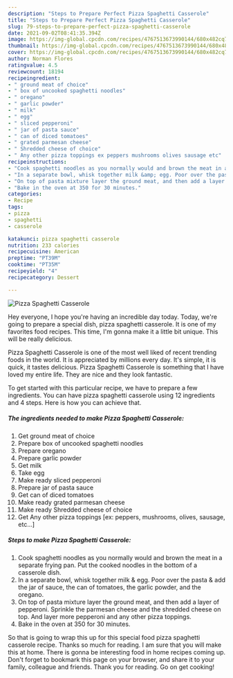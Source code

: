 ```yaml
---
description: "Steps to Prepare Perfect Pizza Spaghetti Casserole"
title: "Steps to Prepare Perfect Pizza Spaghetti Casserole"
slug: 79-steps-to-prepare-perfect-pizza-spaghetti-casserole
date: 2021-09-02T08:41:35.394Z
image: https://img-global.cpcdn.com/recipes/4767513673990144/680x482cq70/pizza-spaghetti-casserole-recipe-main-photo.jpg
thumbnail: https://img-global.cpcdn.com/recipes/4767513673990144/680x482cq70/pizza-spaghetti-casserole-recipe-main-photo.jpg
cover: https://img-global.cpcdn.com/recipes/4767513673990144/680x482cq70/pizza-spaghetti-casserole-recipe-main-photo.jpg
author: Norman Flores
ratingvalue: 4.5
reviewcount: 18194
recipeingredient:
- " ground meat of choice"
- " box of uncooked spaghetti noodles"
- " oregano"
- " garlic powder"
- " milk"
- " egg"
- " sliced pepperoni"
- " jar of pasta sauce"
- " can of diced tomatoes"
- " grated parmesan cheese"
- " Shredded cheese of choice"
- " Any other pizza toppings ex peppers mushrooms olives sausage etc"
recipeinstructions:
- "Cook spaghetti noodles as you normally would and brown the meat in a separate frying pan. Put the cooked noodles in the bottom of a casserole dish."
- "In a separate bowl, whisk together milk &amp; egg. Poor over the pasta &amp; add the jar of sauce, the can of tomatoes, the garlic powder, and the oregano."
- "On top of pasta mixture layer the ground meat, and then add a layer of pepperoni. Sprinkle the parmesan cheese and the shredded cheese on top. And layer more pepperoni and any other pizza toppings."
- "Bake in the oven at 350 for 30 minutes."
categories:
- Recipe
tags:
- pizza
- spaghetti
- casserole

katakunci: pizza spaghetti casserole 
nutrition: 233 calories
recipecuisine: American
preptime: "PT39M"
cooktime: "PT35M"
recipeyield: "4"
recipecategory: Dessert

---
```



![Pizza Spaghetti Casserole](https://img-global.cpcdn.com/recipes/4767513673990144/680x482cq70/pizza-spaghetti-casserole-recipe-main-photo.jpg)

Hey everyone, I hope you're having an incredible day today. Today, we're going to prepare a special dish, pizza spaghetti casserole. It is one of my favorites food recipes. This time, I'm gonna make it a little bit unique. This will be really delicious.



Pizza Spaghetti Casserole is one of the most well liked of recent trending foods in the world. It is appreciated by millions every day. It's simple, it is quick, it tastes delicious. Pizza Spaghetti Casserole is something that I have loved my entire life. They are nice and they look fantastic.


To get started with this particular recipe, we have to prepare a few ingredients. You can have pizza spaghetti casserole using 12 ingredients and 4 steps. Here is how you can achieve that.

<!--inarticleads1-->

##### The ingredients needed to make Pizza Spaghetti Casserole:

1. Get  ground meat of choice
1. Prepare  box of uncooked spaghetti noodles
1. Prepare  oregano
1. Prepare  garlic powder
1. Get  milk
1. Take  egg
1. Make ready  sliced pepperoni
1. Prepare  jar of pasta sauce
1. Get  can of diced tomatoes
1. Make ready  grated parmesan cheese
1. Make ready  Shredded cheese of choice
1. Get  Any other pizza toppings [ex: peppers, mushrooms, olives, sausage, etc...]




<!--inarticleads2-->

##### Steps to make Pizza Spaghetti Casserole:

1. Cook spaghetti noodles as you normally would and brown the meat in a separate frying pan. Put the cooked noodles in the bottom of a casserole dish.
1. In a separate bowl, whisk together milk &amp; egg. Poor over the pasta &amp; add the jar of sauce, the can of tomatoes, the garlic powder, and the oregano.
1. On top of pasta mixture layer the ground meat, and then add a layer of pepperoni. Sprinkle the parmesan cheese and the shredded cheese on top. And layer more pepperoni and any other pizza toppings.
1. Bake in the oven at 350 for 30 minutes.




So that is going to wrap this up for this special food pizza spaghetti casserole recipe. Thanks so much for reading. I am sure that you will make this at home. There is gonna be interesting food in home recipes coming up. Don't forget to bookmark this page on your browser, and share it to your family, colleague and friends. Thank you for reading. Go on get cooking!
